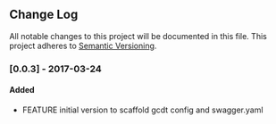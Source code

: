 ## Change Log
All notable changes to this project will be documented in this file.
This project adheres to [Semantic Versioning](http://semver.org/).

### [0.0.3] - 2017-03-24
#### Added
- FEATURE initial version to scaffold gcdt config and swagger.yaml
